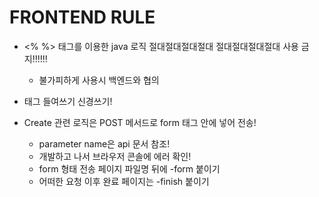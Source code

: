 # FRONTEND RULE

- <% %> 태그를 이용한 java 로직 절대절대절대절대 절대절대절대절대 사용 금지!!!!!!
  - 불가피하게 사용시 백엔드와 협의

- 태그 들여쓰기 신경쓰기!
- Create 관련 로직은 POST 메서드로 form 태그 안에 넣어 전송!
  - parameter name은 api 문서 참조!
  - 개발하고 나서 브라우저 콘솔에 에러 확인!
  - form 형태 전송 페이지 파일명 뒤에 -form 붙이기
  - 어떠한 요청 이후 완료 페이지는 -finish 붙이기